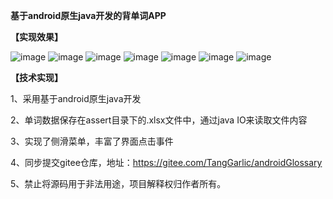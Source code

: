 **基于android原生java开发的背单词APP**

**【实现效果】**

![image](https://user-images.githubusercontent.com/81294772/157052825-60e15fcc-d4f3-490e-a940-e5510f1b0f92.png)
![image](https://user-images.githubusercontent.com/81294772/157052933-baa04ec0-2b81-47a1-8fac-927676ed931a.png)
![image](https://user-images.githubusercontent.com/81294772/157052973-433092ae-8d63-4708-b538-27f864bd86ce.png)
![image](https://user-images.githubusercontent.com/81294772/157053012-c1586665-f2ad-4230-90cd-aaf66480c5e1.png)
![image](https://user-images.githubusercontent.com/81294772/157053043-23f26c93-6632-456b-8ca0-e916e402a1b3.png)
![image](https://user-images.githubusercontent.com/81294772/157053073-a7d73800-75ce-4d4b-bb9e-48652029b71c.png)
![image](https://user-images.githubusercontent.com/81294772/157053104-40bfa151-94d5-4d0d-9109-eb71c5cee013.png)


**【技术实现】**

1、采用基于android原生java开发

2、单词数据保存在assert目录下的.xlsx文件中，通过java IO来读取文件内容

3、实现了侧滑菜单，丰富了界面点击事件

4、同步提交gitee仓库，地址：https://gitee.com/TangGarlic/androidGlossary

5、禁止将源码用于非法用途，项目解释权归作者所有。
